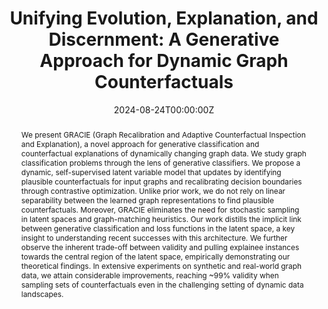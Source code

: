 ---
title: 'Unifying Evolution, Explanation, and Discernment: A Generative Approach for Dynamic Graph Counterfactuals'

# Authors
# If you created a profile for a user (e.g. the default `admin` user), write the username (folder name) here
# and it will be replaced with their full name and linked to their profile.
authors:
  - Bardh Prenkaj
  - Mario Villaizan-Vallelado
  - Tobias Leemann
  - Gjergji Kasneci

date: '2024-08-24T00:00:00Z'
doi: '10.1145/3637528.3671831'

# Publication type.
# Legend: 0 = Uncategorized; 1 = Conference paper; 2 = Journal article;
# 3 = Preprint / Working Paper; 4 = Report; 5 = Book; 6 = Book section;
# 7 = Thesis; 8 = Patent
publication_types: ['1']

# Publication name and optional abbreviated publication name.
publication: In *Proceedings of the 30th ACM SIGKDD Conference on Knowledge Discovery and Data Mining*
publication_short: In *KDD 2024*

abstract: We present GRACIE (Graph Recalibration and Adaptive Counterfactual Inspection and Explanation), a novel approach for generative classification and counterfactual explanations of dynamically changing graph data. We study graph classification problems through the lens of generative classifiers. We propose a dynamic, self-supervised latent variable model that updates by identifying plausible counterfactuals for input graphs and recalibrating decision boundaries through contrastive optimization. Unlike prior work, we do not rely on linear separability between the learned graph representations to find plausible counterfactuals. Moreover, GRACIE eliminates the need for stochastic sampling in latent spaces and graph-matching heuristics. Our work distills the implicit link between generative classification and loss functions in the latent space, a key insight to understanding recent successes with this architecture. We further observe the inherent trade-off between validity and pulling explainee instances towards the central region of the latent space, empirically demonstrating our theoretical findings. In extensive experiments on synthetic and real-world graph data, we attain considerable improvements, reaching ~99% validity when sampling sets of counterfactuals even in the challenging setting of dynamic data landscapes. 


tags: ['deep learning','explainability','graph learning']

# Display this page in the Featured widget?
featured: true

# Custom links (uncomment lines below)
# links:
# - name: Custom Link
#   url: http://example.org

url_pdf: 'https://dl.acm.org/doi/pdf/10.1145/3637528.3671831'
url_code: 'https://github.com/bardhprenkaj/HANSEL'
url_dataset: ''
url_poster: '/uploads/posters/KDD2024.pdf'
url_project: ''
url_slides: '/uploads/conference_slides/KDD2024.pdf'
url_source: ''
url_video: ''

# Featured image
# To use, add an image named `featured.jpg/png` to your page's folder.
#image:
#  caption: 'Example of spurious correlation in sentiment classification tasks, where a classifier takes Spielberg and New York Subway as shortcuts and makes wrong predictions w.r.t. the ground truth. The classifier concentrates on the bold tokens to make the prediction; however, the underlined tokens might be more useful in producing the correct label'
#  focal_point: ''
#  preview_only: false


# Slides (optional).
#   Associate this publication with Markdown slides.
#   Simply enter your slide deck's filename without extension.
#   E.g. `slides: "example"` references `content/slides/example/index.md`.
#   Otherwise, set `slides: ""`.
---
